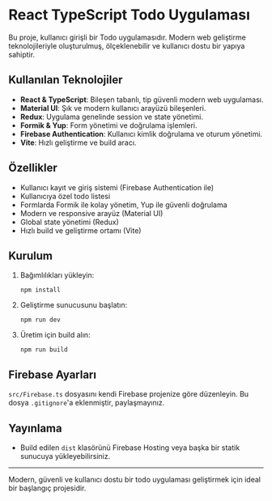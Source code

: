 # React TypeScript Todo Uygulaması

Bu proje, kullanıcı girişli bir Todo uygulamasıdır. Modern web geliştirme teknolojileriyle oluşturulmuş, ölçeklenebilir ve kullanıcı dostu bir yapıya sahiptir.

## Kullanılan Teknolojiler

-   **React & TypeScript**: Bileşen tabanlı, tip güvenli modern web uygulaması.
-   **Material UI**: Şık ve modern kullanıcı arayüzü bileşenleri.
-   **Redux**: Uygulama genelinde session ve state yönetimi.
-   **Formik & Yup**: Form yönetimi ve doğrulama işlemleri.
-   **Firebase Authentication**: Kullanıcı kimlik doğrulama ve oturum yönetimi.
-   **Vite**: Hızlı geliştirme ve build aracı.

## Özellikler

-   Kullanıcı kayıt ve giriş sistemi (Firebase Authentication ile)
-   Kullanıcıya özel todo listesi
-   Formlarda Formik ile kolay yönetim, Yup ile güvenli doğrulama
-   Modern ve responsive arayüz (Material UI)
-   Global state yönetimi (Redux)
-   Hızlı build ve geliştirme ortamı (Vite)

## Kurulum

1. Bağımlılıkları yükleyin:
    ```
    npm install
    ```
2. Geliştirme sunucusunu başlatın:
    ```
    npm run dev
    ```
3. Üretim için build alın:
    ```
    npm run build
    ```

## Firebase Ayarları

`src/Firebase.ts` dosyasını kendi Firebase projenize göre düzenleyin. Bu dosya `.gitignore`'a eklenmiştir, paylaşmayınız.

## Yayınlama

-   Build edilen `dist` klasörünü Firebase Hosting veya başka bir statik sunucuya yükleyebilirsiniz.

---

Modern, güvenli ve kullanıcı dostu bir todo uygulaması geliştirmek için ideal bir başlangıç projesidir.
